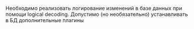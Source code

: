 Необходимо реализовать логирование изменений в базе данных при помощи logical decoding. 
Допустимо (но необязательно) устанавливать в БД дополнительные плагины